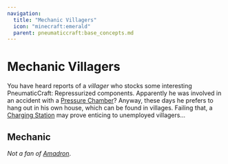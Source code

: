 ```yaml
---
navigation:
  title: "Mechanic Villagers"
  icon: "minecraft:emerald"
  parent: pneumaticcraft:base_concepts.md
---
```


# Mechanic Villagers

You have heard reports of a *villager* who stocks some interesting <Color hex="#228">PneumaticCraft: Repressurized</Color> components. Apparently he was involved in an accident with a [Pressure Chamber](../manufacturing/pressure_chamber.md)? Anyway, these days he prefers to hang out in his own house, which can be found in villages. Failing that, a [Charging Station](../machines/charging_station.md) may prove enticing to unemployed villagers...

## Mechanic

<GameScene zoom={4}>
  <Entity id="minecraft:villager" data="{VillagerData:{profession:'pneumaticcraft:mechanic'}}" />
</GameScene>

*Not a fan of [Amadron](../tools/amadron_tablet.md)*.

